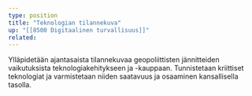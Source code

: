 ```yaml
---
type: position
title: "Teknologian tilannekuva"
up: "[[8500 Digitaalinen turvallisuus]]"
related:
---
```


Ylläpidetään ajantasaista tilannekuvaa geopoliittisten jännitteiden vaikutuksista teknologiakehitykseen ja -kauppaan. Tunnistetaan kriittiset teknologiat ja varmistetaan niiden saatavuus ja osaaminen kansallisella tasolla.